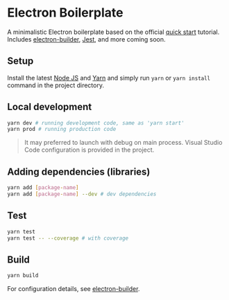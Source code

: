 # Electron Boilerplate

A minimalistic Electron boilerplate based on the official [quick start](https://electron.atom.io/docs/tutorial/quick-start/) tutorial. Includes [electron-builder](https://github.com/electron-userland/electron-builder), [Jest](https://facebook.github.io/jest), and more coming soon.

## Setup

Install the latest [Node JS](https://nodejs.org/) and [Yarn](https://yarnpkg.com) and simply run ```yarn``` or ```yarn install``` command in the project directory.

## Local development

```sh
yarn dev # running development code, same as 'yarn start'
yarn prod # running production code
```

> It may preferred to launch with debug on main process. Visual Studio Code configuration is provided in the project.

## Adding dependencies (libraries)

```sh
yarn add [package-name]
yarn add [package-name] --dev # dev dependencies
```

## Test

```sh
yarn test
yarn test -- --coverage # with coverage
```

## Build

```sh
yarn build
```

For configuration details, see [electron-builder](https://github.com/electron-userland/electron-builder).
